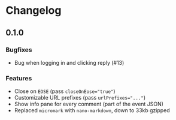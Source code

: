 # Changelog

## 0.1.0

### Bugfixes

 - Bug when logging in and clicking reply (#13)

### Features

 - Close on `EOSE` (pass `closeOnEose="true"`)
 - Customizable URL prefixes (pass `urlPrefixes="..."`)
 - Show info pane for every comment (part of the event JSON)
 - Replaced `micromark` with `nano-markdown`, down to 33kb gzipped